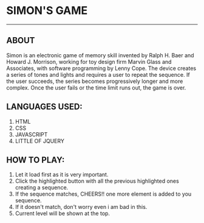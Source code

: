 # SIMON'S GAME
<hr>

## ABOUT
 Simon is an electronic game of memory skill invented by Ralph H. Baer and Howard J. Morrison, working for toy design firm Marvin Glass and Associates, with software programming by Lenny Cope. The device creates a series of tones and lights and requires a user to repeat the sequence. If the user succeeds, the series becomes progressively longer and more complex. Once the user fails or the time limit runs out, the game is over.

## LANGUAGES USED: 
1. HTML
2. CSS
3. JAVASCRIPT
4. LITTLE OF JQUERY

## HOW TO PLAY:
1. Let it load first as it is very important.
2. Click the highlighted button with all the previous highlighted ones creating a sequence.
3. If the sequence matches, CHEERS!! one more element is added to you sequence.
4. If it doesn't match, don't worry even i am bad in this.
5. Current level will be shown at the top.
